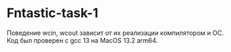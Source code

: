# Fntastic-task-1

Поведение wcin, wcout зависит от их реализации компилятором и ОС.   
Код был проверен с gcc 13 на MacOS 13.2 arm64.  
